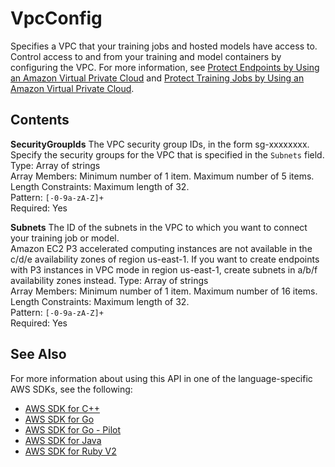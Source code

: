 # VpcConfig<a name="API_VpcConfig"></a>

Specifies a VPC that your training jobs and hosted models have access to\. Control access to and from your training and model containers by configuring the VPC\. For more information, see [Protect Endpoints by Using an Amazon Virtual Private Cloud](https://docs.aws.amazon.com/sagemaker/latest/dg/host-vpc.html) and [Protect Training Jobs by Using an Amazon Virtual Private Cloud](https://docs.aws.amazon.com/sagemaker/latest/dg/train-vpc.html)\. 

## Contents<a name="API_VpcConfig_Contents"></a>

 **SecurityGroupIds**   <a name="SageMaker-Type-VpcConfig-SecurityGroupIds"></a>
The VPC security group IDs, in the form sg\-xxxxxxxx\. Specify the security groups for the VPC that is specified in the `Subnets` field\.  
Type: Array of strings  
Array Members: Minimum number of 1 item\. Maximum number of 5 items\.  
Length Constraints: Maximum length of 32\.  
Pattern: `[-0-9a-zA-Z]+`   
Required: Yes

 **Subnets**   <a name="SageMaker-Type-VpcConfig-Subnets"></a>
The ID of the subnets in the VPC to which you want to connect your training job or model\.   
Amazon EC2 P3 accelerated computing instances are not available in the c/d/e availability zones of region us\-east\-1\. If you want to create endpoints with P3 instances in VPC mode in region us\-east\-1, create subnets in a/b/f availability zones instead\.
Type: Array of strings  
Array Members: Minimum number of 1 item\. Maximum number of 16 items\.  
Length Constraints: Maximum length of 32\.  
Pattern: `[-0-9a-zA-Z]+`   
Required: Yes

## See Also<a name="API_VpcConfig_SeeAlso"></a>

For more information about using this API in one of the language\-specific AWS SDKs, see the following:
+  [AWS SDK for C\+\+](https://docs.aws.amazon.com/goto/SdkForCpp/sagemaker-2017-07-24/VpcConfig) 
+  [AWS SDK for Go](https://docs.aws.amazon.com/goto/SdkForGoV1/sagemaker-2017-07-24/VpcConfig) 
+  [AWS SDK for Go \- Pilot](https://docs.aws.amazon.com/goto/SdkForGoPilot/sagemaker-2017-07-24/VpcConfig) 
+  [AWS SDK for Java](https://docs.aws.amazon.com/goto/SdkForJava/sagemaker-2017-07-24/VpcConfig) 
+  [AWS SDK for Ruby V2](https://docs.aws.amazon.com/goto/SdkForRubyV2/sagemaker-2017-07-24/VpcConfig) 